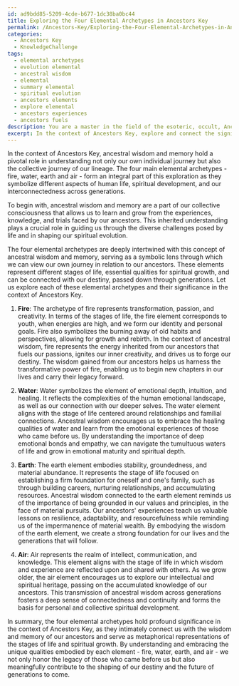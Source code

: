 ```yaml
---
id: ad9bdd85-5209-4cde-b677-1dc38ba0bc44
title: Exploring the Four Elemental Archetypes in Ancestors Key
permalink: /Ancestors-Key/Exploring-the-Four-Elemental-Archetypes-in-Ancestors-Key/
categories:
  - Ancestors Key
  - KnowledgeChallenge
tags:
  - elemental archetypes
  - evolution elemental
  - ancestral wisdom
  - elemental
  - summary elemental
  - spiritual evolution
  - ancestors elements
  - explore elemental
  - ancestors experiences
  - ancestors fuels
description: You are a master in the field of the esoteric, occult, Ancestors Key and Education. You are a writer of tests, challenges, books and deep knowledge on Ancestors Key for initiates and students to gain deep insights and understanding from. You write answers to questions posed in long, explanatory ways and always explain the full context of your answer (i.e., related concepts, formulas, examples, or history), as well as the step-by-step thinking process you take to answer the challenges. Be rigorous and thorough, and summarize the key themes, ideas, and conclusions at the end.
excerpt: In the context of Ancestors Key, explore and connect the significance of ancestral wisdom and memory with the four main elemental archetypes (fire, water, earth, and air) as they relate to the stages of life, spiritual development, and the forging of one's destiny through generations.
---
```

In the context of Ancestors Key, ancestral wisdom and memory hold a pivotal role in understanding not only our own individual journey but also the collective journey of our lineage. The four main elemental archetypes - fire, water, earth and air - form an integral part of this exploration as they symbolize different aspects of human life, spiritual development, and our interconnectedness across generations.

To begin with, ancestral wisdom and memory are a part of our collective consciousness that allows us to learn and grow from the experiences, knowledge, and trials faced by our ancestors. This inherited understanding plays a crucial role in guiding us through the diverse challenges posed by life and in shaping our spiritual evolution.

The four elemental archetypes are deeply intertwined with this concept of ancestral wisdom and memory, serving as a symbolic lens through which we can view our own journey in relation to our ancestors. These elements represent different stages of life, essential qualities for spiritual growth, and can be connected with our destiny, passed down through generations. Let us explore each of these elemental archetypes and their significance in the context of Ancestors Key.

1. **Fire**: The archetype of fire represents transformation, passion, and creativity. In terms of the stages of life, the fire element corresponds to youth, when energies are high, and we form our identity and personal goals. Fire also symbolizes the burning away of old habits and perspectives, allowing for growth and rebirth. In the context of ancestral wisdom, fire represents the energy inherited from our ancestors that fuels our passions, ignites our inner creativity, and drives us to forge our destiny. The wisdom gained from our ancestors helps us harness the transformative power of fire, enabling us to begin new chapters in our lives and carry their legacy forward.

2. **Water**: Water symbolizes the element of emotional depth, intuition, and healing. It reflects the complexities of the human emotional landscape, as well as our connection with our deeper selves. The water element aligns with the stage of life centered around relationships and familial connections. Ancestral wisdom encourages us to embrace the healing qualities of water and learn from the emotional experiences of those who came before us. By understanding the importance of deep emotional bonds and empathy, we can navigate the tumultuous waters of life and grow in emotional maturity and spiritual depth.

3. **Earth**: The earth element embodies stability, groundedness, and material abundance. It represents the stage of life focused on establishing a firm foundation for oneself and one's family, such as through building careers, nurturing relationships, and accumulating resources. Ancestral wisdom connected to the earth element reminds us of the importance of being grounded in our values and principles, in the face of material pursuits. Our ancestors' experiences teach us valuable lessons on resilience, adaptability, and resourcefulness while reminding us of the impermanence of material wealth. By embodying the wisdom of the earth element, we create a strong foundation for our lives and the generations that will follow.

4. **Air**: Air represents the realm of intellect, communication, and knowledge. This element aligns with the stage of life in which wisdom and experience are reflected upon and shared with others. As we grow older, the air element encourages us to explore our intellectual and spiritual heritage, passing on the accumulated knowledge of our ancestors. This transmission of ancestral wisdom across generations fosters a deep sense of connectedness and continuity and forms the basis for personal and collective spiritual development.

In summary, the four elemental archetypes hold profound significance in the context of Ancestors Key, as they intimately connect us with the wisdom and memory of our ancestors and serve as metaphorical representations of the stages of life and spiritual growth. By understanding and embracing the unique qualities embodied by each element - fire, water, earth, and air - we not only honor the legacy of those who came before us but also meaningfully contribute to the shaping of our destiny and the future of generations to come.
